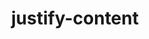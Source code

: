 ---
title: "justify-content"
description: ""
category: css
keywords: justify,align,flexbox,grid
last_test_date: "2021-03-09"
test_url: "/tests/css-justify-content.html"
test_results_url: "https://app.emailonacid.com/app/acidtest/xzDNNDwodl8rMxtm0irAH2Y4XVYRhz2GOzStUxrTVFgog/list"
stats: {
	apple-mail: {
		macos: {
			"11": "y",
			"12": "y",
			"13": "y"
		},
		ios: {
			"11": "y",
			"12": "y",
			"13": "y",
			"14": "y"
		}
	},
	gmail: {
		desktop-webmail: {
			"2020-12": "n"
		},
		ios: {
			"2020-12": "n"
		},
		android: {
			"2020-12": "n"
		},
		mobile-webmail: {
			"2020-12": "n"
		}
	},
	orange: {
		desktop-webmail: {
			"2021-02":"y",
			"2021-03":"n"
		},
		ios: {
			"2021-03":"y"
		},
		android: {
			"2021-03":"y"
		}
	},
	outlook: {
        outlook-one: {
            "2022-05": "y"
        },
		windows: {
			"2007": "n",
			"2010": "n",
			"2013": "n",
			"2016": "n",
			"2019": "n"
		},
		windows-mail: {
			"2020-12": "n"
		},
		macos: {
			"2020-12": "y"
		},
		outlook-com: {
			"2020-12": "n"
		},
		ios: {
			"2020-12": "n"
		},
		android: {
			"2020-12": "n"
		}
	},
	yahoo: {
		desktop-webmail: {
			"2020-12": "n"
		},
		ios: {
			"2021-03": "n"
		},
		android: {
			"6.16.2.1519779": "n"
		}
	},
	aol: {
		desktop-webmail: {
			"2020-12": "n"
		},
		ios: {
			"2021-03": "n"
		},
		android: {
			"2021-03": "n"
		}
	},
	samsung-email: {
		android: {
			"6.1.31.2": "y"
		}
	},
	sfr: {
		desktop-webmail: {
			"2021-03":"y"
		},
		ios: {
			"2021-03":"y"
		},
		android: {
			"2021-03":"y"
		}
	},
	thunderbird: {
		macos: {
			"2020-12": "y"
		}
	},
	protonmail: {
		desktop-webmail: {
			"2021-03":"y"
		},
		ios: {
			"2021-03":"y"
		},
		android: {
			"2021-03":"y"
		}
	},
	hey: {
		desktop-webmail: {
			"2021-03":"y"
		}
	},
	mail-ru: {
		desktop-webmail: {
			"2020-12":"y"
		}
	},
	fastmail: {
		desktop-webmail: {
			"2021-07": "y"
		}
	},
    laposte: {
        desktop-webmail: {
            "2021-08": "y"
        }
    }
}
notes_by_num: {}
links: {
	"MDN: justify-content":"https://developer.mozilla.org/en-US/docs/Web/CSS/justify-content",
	"Can I use: flexbox":"https://caniuse.com/flexbox"
}
---